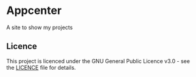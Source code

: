 # Appcenter

A site to show my projects

## Licence

This project is licenced under the GNU General Public Licence v3.0 - see the [LICENCE](LICENCE) file for details.